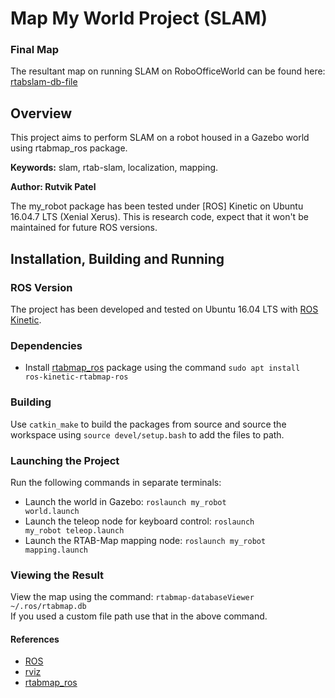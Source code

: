 # Map My World Project (SLAM)

### Final Map
The resultant map on running SLAM on RoboOfficeWorld can be found here: [rtabslam-db-file](https://drive.google.com/file/d/1J0RtKdJ89nbWJgpstc6RqvkBwl6vI73n/view?usp=sharing)  

## Overview

This project aims to perform SLAM on a robot housed in a Gazebo world using rtabmap_ros package.

**Keywords:** slam, rtab-slam, localization, mapping.

**Author: Rutvik Patel<br />**

The my_robot package has been tested under [ROS] Kinetic on Ubuntu 16.04.7 LTS (Xenial Xerus).
This is research code, expect that it won't be maintained for future ROS versions.




## Installation, Building and Running

### ROS Version

The project has been developed and tested on Ubuntu 16.04 LTS with [ROS Kinetic](wiki.ros.org/kinetic/).

### Dependencies

- Install [rtabmap_ros](http://wiki.ros.org/rtabmap_ros) package using the command <code>sudo apt install ros-kinetic-rtabmap-ros</code>

### Building
Use <code>catkin_make</code> to build the packages from source and source the workspace using <code>source devel/setup.bash</code> to add the files to path.

### Launching the Project
Run the following commands in separate terminals:
- Launch the world in Gazebo: <code>roslaunch my_robot world.launch</code>
- Launch the teleop node for keyboard control: <code>roslaunch my_robot teleop.launch</code>
- Launch the RTAB-Map mapping node: <code>roslaunch my_robot mapping.launch</code>

### Viewing the Result
View the map using the command: <code>rtabmap-databaseViewer ~/.ros/rtabmap.db</code> <br>
If you used a custom file path use that in the above command.
<br>

#### References
- [ROS](wiki.ros.org/kinetic/)
- [rviz](http://wiki.ros.org/rviz)
- [rtabmap_ros](https://github.com/introlab/rtabmap_ros)
